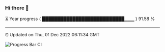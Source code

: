 ### Hi there 👋

⏳ Year progress { ███████████████████████████▁▁▁ } 91.58 %

---

⏰ Updated on Thu, 01 Dec 2022 06:11:34 GMT

![Progress Bar CI](https://github.com/Shyam-Makwana/GitHub-Actions-Demo/workflows/Progress%20Bar%20CI/badge.svg)
